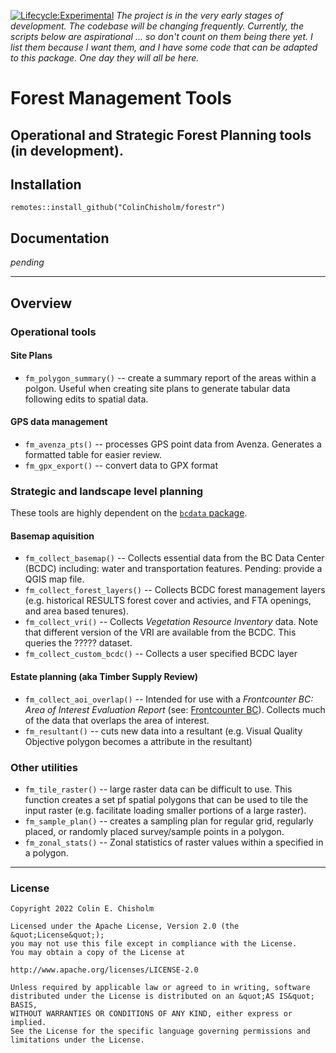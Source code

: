 [![Lifecycle:Experimental](https://img.shields.io/badge/Lifecycle-Experimental-339999)](Redirect-URL) *The project is in the very early stages of development. The codebase will be changing frequently. Currently, the scripts below are aspirational ... so don't count on them being there yet. I list them because I want them, and I have some code that can be adapted to this package. One day they will all be here.*

# Forest Management Tools

## Operational and Strategic Forest Planning tools (in development).

## Installation

`remotes::install_github("ColinChisholm/forestr")`

## Documentation

*pending*

------------------------------------------------------------------------

## Overview

### Operational tools

#### Site Plans

-   `fm_polygon_summary()` -- create a summary report of the areas within a polgon. Useful when creating site plans to generate tabular data following edits to spatial data.

#### GPS data management

-   `fm_avenza_pts()` -- processes GPS point data from Avenza. Generates a formatted table for easier review.
-   `fm_gpx_export()` -- convert data to GPX format

### Strategic and landscape level planning

These tools are highly dependent on the [`bcdata` package](https://github.com/bcgov/bcdata).

#### Basemap aquisition

-   `fm_collect_basemap()` -- Collects essential data from the BC Data Center (BCDC) including: water and transportation features. Pending: provide a QGIS map file.
-   `fm_collect_forest_layers()` -- Collects BCDC forest management layers (e.g. historical RESULTS forest cover and activies, and FTA openings, and area based tenures).
-   `fm_collect_vri()` -- Collects *Vegetation Resource Inventory* data. Note that different version of the VRI are available from the BCDC. This queries the ????? dataset.
-   `fm_collect_custom_bcdc()` -- Collects a user specified BCDC layer

#### Estate planning (aka Timber Supply Review)

-   `fm_collect_aoi_overlap()` -- Intended for use with a *Frontcounter BC: Area of Interest Evaluation Report* (see: [Frontcounter BC](frontcounterbc.gov.bc.ca)). Collects much of the data that overlaps the area of interest.
-   `fm_resultant()` -- cuts new data into a resultant (e.g. Visual Quality Objective polygon becomes a attribute in the resultant)

### Other utilities

-   `fm_tile_raster()` -- large raster data can be difficult to use. This function creates a set pf spatial polygons that can be used to tile the input raster (e.g. facilitate loading smaller portions of a large raster).
-   `fm_sample_plan()` -- creates a sampling plan for regular grid, regularly placed, or randomly placed survey/sample points in a polygon.
-   `fm_zonal_stats()` -- Zonal statistics of raster values within a specified in a polygon.

------------------------------------------------------------------------

### License

    Copyright 2022 Colin E. Chisholm

    Licensed under the Apache License, Version 2.0 (the &quot;License&quot;);
    you may not use this file except in compliance with the License.
    You may obtain a copy of the License at

    http://www.apache.org/licenses/LICENSE-2.0

    Unless required by applicable law or agreed to in writing, software distributed under the License is distributed on an &quot;AS IS&quot; BASIS,
    WITHOUT WARRANTIES OR CONDITIONS OF ANY KIND, either express or implied.
    See the License for the specific language governing permissions and limitations under the License.
